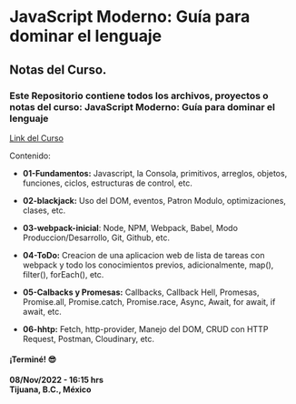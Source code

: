 # JavaScript Moderno: Guía para dominar el lenguaje

## Notas del Curso.

### Este Repositorio contiene todos los archivos, proyectos o notas del curso: JavaScript Moderno: Guía para dominar el lenguaje

[Link del Curso](https://www.udemy.com/course/javascript-fernando-herrera/)

Contenido:
- **01-Fundamentos:** Javascript, la Consola, primitivos, arreglos, objetos, funciones, ciclos, estructuras de control, etc.

- **02-blackjack:** Uso del DOM, eventos, Patron Modulo, optimizaciones, clases, etc.

- **03-webpack-inicial**: Node, NPM, Webpack, Babel, Modo Produccion/Desarrollo, Git, Github, etc.

- **04-ToDo:** Creacion de una aplicacion web de lista de tareas con webpack y todo los conocimientos previos, adicionalmente, map(), filter(), forEach(), etc.

- **05-Calbacks y Promesas:** Callbacks, Callback Hell, Promesas, Promise.all, Promise.catch, Promise.race, Async, Await, for await, if await, etc.

- **06-hhtp:** Fetch, http-provider, Manejo del DOM, CRUD con HTTP Request, Postman, Cloudinary, etc.

#### ¡Terminé! 😎
**08/Nov/2022 - 16:15 hrs** <br>
**Tijuana, B.C., México**
